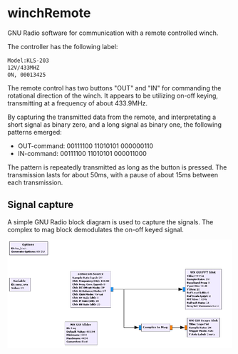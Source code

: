 # winchRemote
GNU Radio software for communication with a remote controlled winch.

The controller has the following label:
```
Model:KLS-203
12V/433MHZ
ON, 00013425
```

The remote control has two buttons "OUT" and "IN" for commanding the rotational direction of the winch. It appears to be utilizing on-off keying, transmitting at a frequency of about 433.9MHz.

By capturing the transmitted data from the remote, and interpretating a short signal as binary zero, and a long signal as binary one, the following patterns emerged:

- OUT-command: 00111100 11010101 000000110
- IN-command:  00111100 11010101 000011000


The pattern is repeatedly transmitted as long as the button is pressed. The transmission lasts for about 50ms, with a pause of about 15ms between each transmission.

## Signal capture
A simple GNU Radio block diagram is used to capture the signals. The complex to mag block demodulates the on-off keyed signal.

![alt tag](https://raw.githubusercontent.com/gbThreepwood/winchRemote/master/signal-capture.grc.png)
